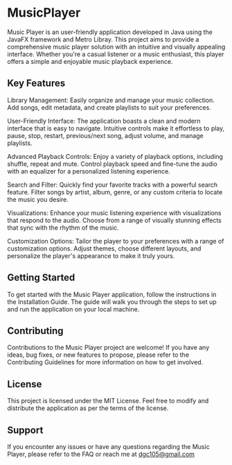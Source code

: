 # MusicPlayer
Music Player is an user-friendly application developed in Java using the JavaFX framework and Metro Libray. This project aims to provide a comprehensive music player solution with an intuitive and visually appealing interface. Whether you're a casual listener or a music enthusiast, this player offers a simple and enjoyable music playback experience.

## Key Features
Library Management: Easily organize and manage your music collection. Add songs, edit metadata, and create playlists to suit your preferences.

User-Friendly Interface: The application boasts a clean and modern interface that is easy to navigate. Intuitive controls make it effortless to play, pause, stop, restart, previous/next song, adjust volume, and manage playlists.

Advanced Playback Controls: Enjoy a variety of playback options, including shuffle, repeat and mute. Control playback speed and fine-tune the audio with an equalizer for a personalized listening experience.

Search and Filter: Quickly find your favorite tracks with a powerful search feature. Filter songs by artist, album, genre, or any custom criteria to locate the music you desire.

Visualizations: Enhance your music listening experience with visualizations that respond to the audio. Choose from a range of visually stunning effects that sync with the rhythm of the music.

Customization Options: Tailor the player to your preferences with a range of customization options. Adjust themes, choose different layouts, and personalize the player's appearance to make it truly yours.

## Getting Started
To get started with the Music Player application, follow the instructions in the Installation Guide. The guide will walk you through the steps to set up and run the application on your local machine.

## Contributing
Contributions to the Music Player project are welcome! If you have any ideas, bug fixes, or new features to propose, please refer to the Contributing Guidelines for more information on how to get involved.

## License
This project is licensed under the MIT License. Feel free to modify and distribute the application as per the terms of the license.

## Support
If you encounter any issues or have any questions regarding the Music Player, please refer to the FAQ or reach me at dgc105@gmail.com
